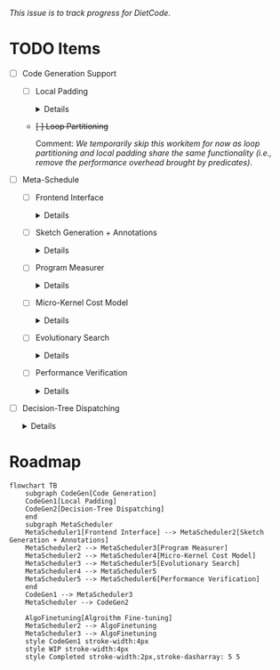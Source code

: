 *This issue is to track progress for DietCode.*

# TODO Items

- [ ] Code Generation Support
  - [ ] Local Padding
    <details>
      
    #### Description
    
    Pad tensors by the size of the local workspace so that predicates in the
    compute stage can be safely removed without affecting correctness. This
    eliminates the performance overhead of those predicates.

    #### Implementation Outline
    
    The local padding will be implemented as a transformation **pass**. The pass
    will automatically pad local tensors (`__shared__` variables with the
    current GPU sketch rules) and remove all the predicates in the compute
    stage. It will be invoked as part of the post-processing pipeline in the
    case of dynamic workloads.

    #### Expected Outcome
    
    <table>
      <tr>
        <th>Before Transformation</th>
        <th>After Transformation</th>
      </tr>
      <tr>
      <td>
        
      ```CUDA
      __shared__ float A_shared[80];
      float B_local[80];
      
      for (int i = 0; i < 100; ++i) {
        if (i < 80) {
          A_shared[i] = A[...];
        }
        if (i < 80) {
          B_local[i] = A_shared[i];
        }
        if (i < 80) {
          B[...] = B_local[i];
        }
      }
      ```
        
      </td>
      <td>
      
      ```CUDA
      __shared__ float A_shared[80];
      float B_local[80];
      
      for (int i = 0; i < 100; ++i) {
        A_shared[i] = i < 80 ? A[...] : 0 /* the value used in the initialization step */;
        B_local[i] = A_shared[i];
        if (i < 80) {
          B[...] = B_local[i];
        }
      }
      ```
      
      </td>
      </tr>
    </table>
    
    See [**here**](https://github.com/UofT-EcoSystem/DietCode/blob/main/tests/codegen/saved_artifacts/test_local_padding.cu#L85-L92) for a more concrete example.

    #### [Further Discussions](https://gist.github.com/junrushao1994/c8f48d818616d11402c8aa65082f5b47)
  
  </details>
  
  - <del>[ ] Loop Partitioning</del>
    
    Comment: *We temporarily skip this workitem for now as loop partitioning and
    local padding share the same functionality (i.e., remove the performance
    overhead brought by predicates)*.
- [ ] Meta-Schedule
  - [ ] Frontend Interface
    <details>
  
    #### Description
  
    Support integer shape variables as part of the module declarations, also add
    to tuning configurations the ability to specify workload instances and their
    respective weights. 
   
    #### Expected Outcome
  
    ```Python
    @T.prim_func
    def Dense(a: T.handle, b: T.handle, c: T.handle, M: int, N: int, K: int) -> None:
        A = T.match_buffer(a, [M, K])
        B = T.match_buffer(b, [K, N])
        C = T.match_buffer(c, [M, N])
        for i, j, k in T.grid(M, N, K):
            with T.block("update"):
                vi, vj, vk = T.axis.remap("SSR", [i, j, k])
                with T.init():
                    C[vi, vj] = 0.0
                C[vi, vj] = C[vi, vj] + A[vi, vk] * B[vk, vj]

    tune_tir(mod=Dense,
             config=TuneConfig(
                 wkl_insts=[(5, 5, 5), (10, 10, 10), ...],
                 wkl_inst_weights=[1., 1., ...]
                 ...
             ))
    ```
    
    #### [Further Discussions](https://gist.github.com/junrushao1994/d4e093cc490f58f06c260118f58e6679)
    </details>
  - [ ] Sketch Generation + Annotations
    <details>
  
    #### Description
    
    Change the sketching generation and annotation instructions to support
    dynamic workloads.
    
    #### Implementation Outline
    
    The behavior of the existing sketch generation and random annotation rules
    have to be changed in the case of dynamic workloads. Specifically, two key
    modifications are necessary:
    - It is no longer appropriate to sample perfect tile sizes of each
      individual loop due to the fact that its extent can be dynamic. Instead,
      we expect that tile sizes are sampled based on the maximum loop extents
      plus the hardware constraints (number of threads per block, maximum
      vthreads, maximum innermost factors etc.). 
    
      See
      [**here**](https://github.com/UofT-EcoSystem/DietCode/blob/MLSys2022_AE/tvm/src/auto_scheduler/search_policy/utils.cc#L605-L1019)
      for the detailed sampling algorithm that we use. Note that compared with
      the current sampling approach, there are two key differences:
      1. **All the tile sizes are sampled jointly rather than individually.**
      1. **The tuning configurations (`target` to be more specific) affect how
         the tile sizes are selected.** Tile sizes that do not meet the target
         constraints are filtered out.
    
      The algorithm details can be discussed later. As a starting
      implementation, we could still use the perfect tile sizes sampled from the
      largest loop extents, but this should be improved in a later stage to
      cover for cases where the loop extents do not have a sufficient number of
      factors (e.g., being a prime number).
    
    - **The unrolling factor should NOT be sampled from a discrete set of values
      (e.g., 0, 16, 64, ...). Instead, it should be always be the product of all
      the inner tile sizes.** This is because nvcc implicitly unrolls the
      compute body in the case when it does not contain predicates. However,
      upon handling dynamic workloads, it is possible that one workload instance
      fits perfectly into the schedule tile sizes but not the others. To
      guarantee the exact same code generation behavior of nvcc, we request that
      all the inner loops should be explicitly unrolled.
    
    #### Expected Outcome
    
    <table>
      <tr>
        <th>Current</th>
        <th>Proposed</th>
      </tr>
      <tr>
      <td>
        
      ```Python
      l1, l2, l3 = sch.get_loops(block=b0)
      v1, v2, v3, v4, v5  = sch.sample_perfect_tile(128, n=5, decision=[4, 1, 16, 1, 2])
      v6, v7, v8, v9, v10 = sch.sample_perfect_tile(128, n=5, decision=[1, 2, 16, 1, 2])
      v11, v12, v13 = sch.sample_perfect_tile(128, n=3, decision=[16, 2, 4])
      v14 = sch.sample_categorical(
                candidates=[0, ..., 1024],
                probs=[0.2, 0.2, 0.2, 0.2, 0.2],
                decision=2
            )
      sch.annotate(block_or_loop=b1, ann_key="meta_schedule.unroll_explicit", ann_val=v14)
      ```
        
      </td>
      <td>
      
      ```Python
      l1, l2, l3 = sch.get_loops(block=b0)
      ((v1-5), (v6-10), (v11-13)) = sch.sample_target_constrained_tiles(
                                        [128, 128, 128], ns=[5, 5, 3],
                                        decision=[[None, 1, 16, 1, 5], 
                                                  [None, 3, 8, 1, 1], 
                                                  [None, 1, 16]]
                                    )
      sch.annotate(block_or_loop=b1, ann_key="meta_schedule.unroll_explicit", ann_val=v2*v4*v5*v7*v9*v10*v12*v13)
      ```
      
      </td>
      </tr>
    </table>
    
    </details>
  - [ ] Program Measurer
    <details>
    
    #### Description
    
    Measure the compute throughput of a schedule (i.e., micro-kernel) so as to
    prepare for an accurate prediction of the relationship between the compute
    throughput and the shape dimension (i.e., `blockIdx`). 
    
    #### Implementation Outline
    
    The graph below illustrates how the compute throughput of a micro-kernel
    changes w.r.t. the shape dimension. The hardware platform is a single
    machine equipped with RTX 3090 (82 streaming processors (SMs)) and the
    compute workload is a dense layer. It can be seen from the example that we
    request two data points for accurate prediction: (1) `blockIdx=SM` and (2)
    `blockIdx=2*SM` where *2* is the number of thread blocks that can be
    executed on one SM (can be obtained from the nvcc compilation report).
    
    ![14-rtx_3090_spatial_sweep_mk_temp_5_ii](https://user-images.githubusercontent.com/19616653/173478630-6c4fd49e-e388-4c28-95f1-a0c262cbf022.png)
    
    #### Expected Outcome
    
    The program builder should generate and save the nvcc compilation reports
    when building each kernel. This includes the number of threads, the number
    of registers per thread, and the amount of shared memory per thread block.
    Those three numbers collectively decide the number of threads blocks per SM.
    
    The program measurer should measure the compute throughput when
    `blockIdx=SM` and `N*SM` (where `N` is the number of thread blocks per SM).
    </details>
  - [ ] Micro-Kernel Cost Model
    <details>
    
    #### Description
    
    Predicate the performance of the micro-kernel across all workload instances.
    
    #### Implementation Outline
    
    Change the interface of the cost model so that it outputs a matrix rather
    than a vector. The matrix has dimension [number of micro-kernels × number of
    workload instances] and each entry of it represents the predicted compute
    throughput of micro-kernel *M* operating on workload instance *W*.
  
    #### Expected Outcome
    
    <table>
      <tr>
        <th>Current</th>
        <th>Proposed</th>
      </tr>
      <tr>
      <td>
        
      ```Python
      def predict(self, search_task, states):
        
        ...
        
        return scores_per_state
               # [num_states]  
               # predicted compute throughput of each state
      ```
        
      </td>
      <td>
      
      ```Python
      def predict(self, task, states):
        
        ...
        
        return adapt_state_to_workloads(scores_per_state)
               # [num_states × num_wkl_insts]  
               # predicted compute throughput of each workload instance
               # using each state (i.e., micro-kernel)
      ```
      
      </td>
      </tr>
    </table>
  
    </details>
  - [ ] Evolutionary Search 
    <details>
  
    #### Description
  
    Modify the tile sizes.
  
    #### Implementation Outline
    
    The mutation can be done similar to that of the existing auto-scheduler
    (i.e., sample a factor from one of the tiles and multiply it with another).
    Note that we do not mutate the tile sizes that are bound to `threadIdx` to
    respect the target constraints (this, again, can be discussed and amended in
    the future). 
    
    At the same time, the unrolling factors no longer need to be mutated due to
    the change in the sketch generation rules, but they should still follow the
    values of the tile sizes.
  
    #### Expected Outcome
    
    <table>
      <tr>
        <th>Before Mutation</th>
        <th>After Mutation</th>
      </tr>
      <tr>
      <td>
        
      ```Python
      l1, l2, l3 = sch.get_loops(block=b0)
      ... = sch.sample_target_constrained_tiles(
                [128, 128, 128], ns=[5, 5, 3],
                decision=[[None, 1, 16, 1, 5], 
                          [None, 3, 8, 1, 1], 
                          [None, 1, 16]]
            )
      ```
        
      </td>
      <td>
      
      ```Python
      l1, l2, l3 = sch.get_loops(block=b0)
      ... = sch.sample_target_constrained_tiles(
                [128, 128, 128], ns=[5, 5, 3],
                decision=[[None, 1, 16, 1, 9], 
                          [None, 5, 8, 1, 1], 
                          [None, 1, 19]]
            )

      ```
      
      </td>
      </tr>
    </table>
  
    </details>
  - [ ] Performance Verification
    <details>
    
    #### Description
    
    Verify the performance of the generated kernels before outputting them.
    
    #### Implementation Outline
    
    Because most of the auto-scheduling pipeline is done using predictions
    rather than actual measurements. We need to verify that the predicted
    throughputs are accurate before outputting them. This can be done by actually
    simply measuring each workload instance using its selected micro-kernel.
    
    This is a necessary step to guarantee that the actual performance numbers
    roughly match the predictions. Imaging one possible scenario: Micro-kernel
    *M* uses the exact same number of registers as is available on the device.
    It works fine in the case when the workload instances can perfectly match
    its tiling sizes. However, in the case when they cannot, extra predicates
    have to be injected in the compute body, which might increase the register
    usage, leading to spilling.
    </details>
- [ ] Decision-Tree Dispatching
  <details>

  #### Description
  
  Gather the IRModule's for all workload instances and put them into a single one that can be using on all shape instances.
  
  #### Implementation Outline
  
  One possible implementation is to do this using an IRModule pass. The pass
  extracts all device functions from the IRModule's while recording their
  corresponding invocations in the host function. It then uses a decision tree
  (from the scikit-learn Python package) to train a decision tree to learning
  the relationship between the shape instances and the device functions. The
  decision tree is exported in text format and embedded as part of the host
  function in the final generated IRModule.

  #### Expected Outcome
  
  <table>
    <tr>
      <th>Inputs</th>
      <th>Output</th>
    </tr>
    <tr>
    <td>
    
    - IRModule *A* (when shape *S<sub>A</sub>*):
      ```CUDA
      __global__ void device_function_0();
          
      device_function_0<<<...>>>();
      ```
    - IRModule *B* (when shape *S<sub>B</sub>*):
      ```CUDA
      __global__ void device_function_0();
          
      device_function_0<<<...>>>();
      ``` 
    - ...        
    </td>
    <td>
      
    ```CUDA
    __global__ void device_function_0();
    __global__ void device_function_1();  // renamed from IRModule B
    
    if (S <= S_A) {
      device_function_0<<<...>>>();
    } else {
      device_function_1<<<...>>>();
    }
    ```
    
    </td>
    </tr>
    </table>
    </details>

# Roadmap

```mermaid
flowchart TB
    subgraph CodeGen[Code Generation]
    CodeGen1[Local Padding]
    CodeGen2[Decision-Tree Dispatching]
    end
    subgraph MetaScheduler
    MetaScheduler1[Frontend Interface] --> MetaScheduler2[Sketch Generation + Annotations]
    MetaScheduler2 --> MetaScheduler3[Program Measurer]
    MetaScheduler2 --> MetaScheduler4[Micro-Kernel Cost Model]
    MetaScheduler3 --> MetaScheduler5[Evolutionary Search]
    MetaScheduler4 --> MetaScheduler5
    MetaScheduler5 --> MetaScheduler6[Performance Verification]
    end
    CodeGen1 --> MetaScheduler3
    MetaScheduler --> CodeGen2
    
    AlgoFinetuning[Algroithm Fine-tuning]
    MetaScheduler2 --> AlgoFinetuning
    MetaScheduler3 --> AlgoFinetuning
    style CodeGen1 stroke-width:4px
    style WIP stroke-width:4px
    style Completed stroke-width:2px,stroke-dasharray: 5 5
```